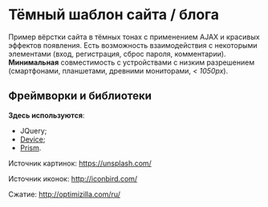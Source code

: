 # Тёмный шаблон сайта / блога

Пример вёрстки сайта в тёмных тонах с применением AJAX и красивых эффектов появления. Есть возможность взаимодействия с некоторыми элементами (вход, регистрация, сброс пароля, комментарии). **Минимальная** совместимость с устройствами с низким разрешением (смартфонами, планшетами, древними мониторами, *< 1050px*).

## Фреймворки и библиотеки

**Здесь используются**:

* JQuery;
* [Device](https://github.com/matthewhudson/device.js);
* [Prism](http://prismjs.com/).

Источник картинок: https://unsplash.com/

Источник иконок: http://iconbird.com/

Сжатие: http://optimizilla.com/ru/
